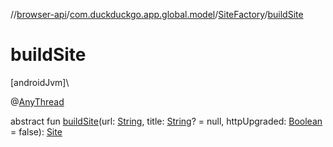 //[browser-api](../../../index.md)/[com.duckduckgo.app.global.model](../index.md)/[SiteFactory](index.md)/[buildSite](build-site.md)

# buildSite

[androidJvm]\

@[AnyThread](https://developer.android.com/reference/kotlin/androidx/annotation/AnyThread.html)

abstract fun [buildSite](build-site.md)(url: [String](https://kotlinlang.org/api/latest/jvm/stdlib/kotlin/-string/index.html), title: [String](https://kotlinlang.org/api/latest/jvm/stdlib/kotlin/-string/index.html)? = null, httpUpgraded: [Boolean](https://kotlinlang.org/api/latest/jvm/stdlib/kotlin/-boolean/index.html) = false): [Site](../-site/index.md)
